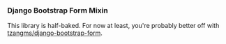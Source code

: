 ### Django Bootstrap Form Mixin

This library is half-baked. For now at least, you're probably better off with [tzangms/django-bootstrap-form](https://github.com/tzangms/django-bootstrap-form).

